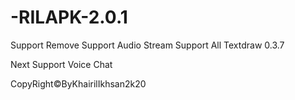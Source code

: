 # -RILAPK-2.0.1
Support Remove
Support Audio Stream
Support All Textdraw
0.3.7

Next Support Voice Chat

CopyRight©ByKhairilIkhsan2k20
